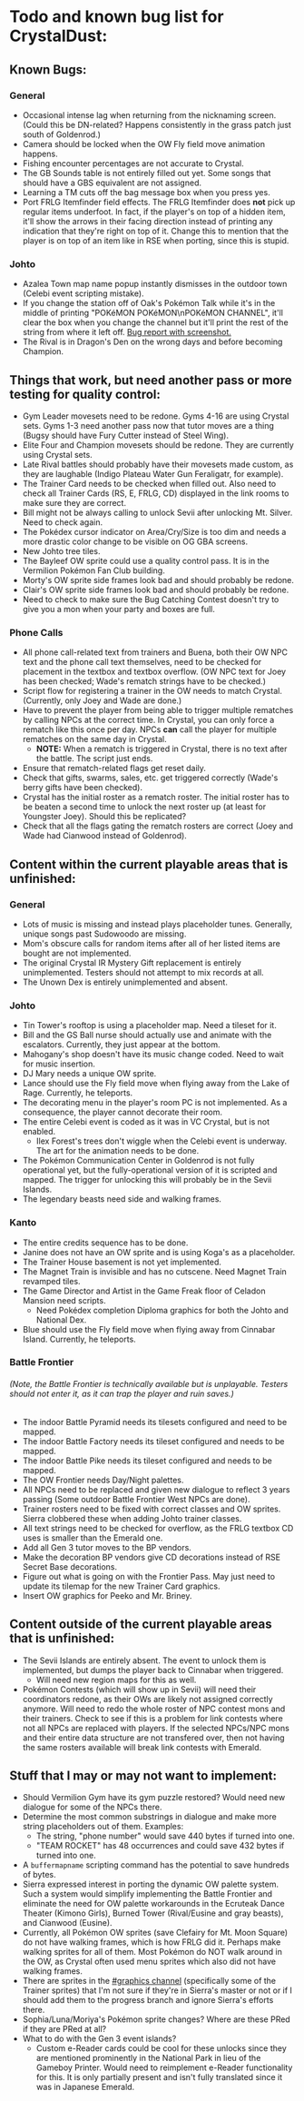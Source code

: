 # Todo and known bug list for CrystalDust:

## Known Bugs:
### General
* Occasional intense lag when returning from the nicknaming screen. (Could this be DN-related? Happens consistently in the grass patch just south of Goldenrod.)
* Camera should be locked when the OW Fly field move animation happens.
* Fishing encounter percentages are not accurate to Crystal.
* The GB Sounds table is not entirely filled out yet. Some songs that should have a GBS equivalent are not assigned.
* Learning a TM cuts off the bag message box when you press yes.
* Port FRLG Itemfinder field effects. The FRLG Itemfinder does **not** pick up regular items underfoot. In fact, if the player's on top of a hidden item, it'll show the arrows in their facing direction instead of printing any indication that they're right on top of it. Change this to mention that the player is on top of an item like in RSE when porting, since this is stupid.

### Johto
* Azalea Town map name popup instantly dismisses in the outdoor town (Celebi event scripting mistake).
* If you change the station off of Oak's Pokémon Talk while it's in the middle of printing "POKéMON POKéMON\nPOKéMON CHANNEL", it'll clear the box when you change the channel but it'll print the rest of the string from where it left off. [Bug report with screenshot.](https://discord.com/channels/237788642238660610/789393113315409951/953906750988361788)
* The Rival is in Dragon's Den on the wrong days and before becoming Champion.

## Things that work, but need another pass or more testing for quality control:
* Gym Leader movesets need to be redone. Gyms 4-16 are using Crystal sets. Gyms 1-3 need another pass now that tutor moves are a thing (Bugsy should have Fury Cutter instead of Steel Wing).
* Elite Four and Champion movesets should be redone. They are currently using Crystal sets.
* Late Rival battles should probably have their movesets made custom, as they are laughable (Indigo Plateau Water Gun Feraligatr, for example).
* The Trainer Card needs to be checked when filled out. Also need to check all Trainer Cards (RS, E, FRLG, CD) displayed in the link rooms to make sure they are correct.
* Bill might not be always calling to unlock Sevii after unlocking Mt. Silver. Need to check again.
* The Pokédex cursor indicator on Area/Cry/Size is too dim and needs a more drastic color change to be visible on OG GBA screens.
* New Johto tree tiles.
* The Bayleef OW sprite could use a quality control pass. It is in the Vermilion Pokémon Fan Club building.
* Morty's OW sprite side frames look bad and should probably be redone.
* Clair's OW sprite side frames look bad and should probably be redone.
* Need to check to make sure the Bug Catching Contest doesn't try to give you a mon when your party and boxes are full.
### Phone Calls
* All phone call-related text from trainers and Buena, both their OW NPC text and the phone call text themselves, need to be checked for placement in the textbox and textbox overflow. (OW NPC text for Joey has been checked; Wade's rematch strings have to be checked.)
* Script flow for registering a trainer in the OW needs to match Crystal. (Currently, only Joey and Wade are done.)
* Have to prevent the player from being able to trigger multiple rematches by calling NPCs at the correct time. In Crystal, you can only force a rematch like this once per day. NPCs **can** call the player for multiple rematches on the same day in Crystal.
  * **NOTE:** When a rematch is triggered in Crystal, there is no text after the battle. The script just ends.
* Ensure that rematch-related flags get reset daily.
* Check that gifts, swarms, sales, etc. get triggered correctly (Wade's berry gifts have been checked).
* Crystal has the initial roster as a rematch roster. The initial roster has to be beaten a second time to unlock the next roster up (at least for Youngster Joey). Should this be replicated?
* Check that all the flags gating the rematch rosters are correct (Joey and Wade had Cianwood instead of Goldenrod).
## Content within the current playable areas that is unfinished:
### General
* Lots of music is missing and instead plays placeholder tunes. Generally, unique songs past Sudowoodo are missing.
* Mom's obscure calls for random items after all of her listed items are bought are not implemented.
* The original Crystal IR Mystery Gift replacement is entirely unimplemented. Testers should not attempt to mix records at all.
* The Unown Dex is entirely unimplemented and absent.

### Johto
* Tin Tower's rooftop is using a placeholder map. Need a tileset for it.
* Bill and the GS Ball nurse should actually use and animate with the escalators. Currently, they just appear at the bottom.
* Mahogany's shop doesn't have its music change coded. Need to wait for music insertion.
* DJ Mary needs a unique OW sprite.
* Lance should use the Fly field move when flying away from the Lake of Rage. Currently, he teleports.
* The decorating menu in the player's room PC is not implemented. As a consequence, the player cannot decorate their room.
* The entire Celebi event is coded as it was in VC Crystal, but is not enabled.
  * Ilex Forest's trees don't wiggle when the Celebi event is underway. The art for the animation needs to be done.
* The Pokémon Communication Center in Goldenrod is not fully operational yet, but the fully-operational version of it is scripted and mapped. The trigger for unlocking this will probably be in the Sevii Islands.
* The legendary beasts need side and walking frames.

### Kanto
* The entire credits sequence has to be done.
* Janine does not have an OW sprite and is using Koga's as a placeholder.
* The Trainer House basement is not yet implemented.
* The Magnet Train is invisible and has no cutscene. Need Magnet Train revamped tiles.
* The Game Director and Artist in the Game Freak floor of Celadon Mansion need scripts.
   * Need Pokédex completion Diploma graphics for both the Johto and National Dex.
* Blue should use the Fly field move when flying away from Cinnabar Island. Currently, he teleports.

### Battle Frontier
###### *(Note, the Battle Frontier is technically available but is unplayable. Testers should not enter it, as it can trap the player and ruin saves.)*
* The indoor Battle Pyramid needs its tilesets configured and need to be mapped.
* The indoor Battle Factory needs its tileset configured and needs to be mapped.
* The indoor Battle Pike needs its tileset configured and needs to be mapped.
* The OW Frontier needs Day/Night palettes.
* All NPCs need to be replaced and given new dialogue to reflect 3 years passing (Some outdoor Battle Frontier West NPCs are done).
* Trainer rosters need to be fixed with correct classes and OW sprites. Sierra clobbered these when adding Johto trainer classes.
* All text strings need to be checked for overflow, as the FRLG textbox CD uses is smaller than the Emerald one.
* Add all Gen 3 tutor moves to the BP vendors.
* Make the decoration BP vendors give CD decorations instead of RSE Secret Base decorations.
* Figure out what is going on with the Frontier Pass. May just need to update its tilemap for the new Trainer Card graphics.
* Insert OW graphics for Peeko and Mr. Briney.

## Content outside of the current playable areas that is unfinished:
* The Sevii Islands are entirely absent. The event to unlock them is implemented, but dumps the player back to Cinnabar when triggered.
  * Will need new region maps for this as well.
* Pokémon Contests (which will show up in Sevii) will need their coordinators redone, as their OWs are likely not assigned correctly anymore. Will need to redo the whole roster of NPC contest mons and their trainers. Check to see if this is a problem for link contests where not all NPCs are replaced with players. If the selected NPCs/NPC mons and their entire data structure are not transfered over, then not having the same rosters available will break link contests with Emerald.

## Stuff that I may or may not want to implement:
* Should Vermilion Gym have its gym puzzle restored? Would need new dialogue for some of the NPCs there.
* Determine the most common substrings in dialogue and make more string placeholders out of them. Examples:
  * The string, "phone number" would save 440 bytes if turned into one.
  * "TEAM ROCKET" has 48 occurrences and could save 432 bytes if turned into one.
* A `buffermapname` scripting command has the potential to save hundreds of bytes.
* Sierra expressed interest in porting the dynamic OW palette system. Such a system would simplify implementing the Battle Frontier and eliminate the need for OW palette workarounds in the Ecruteak Dance Theater (Kimono Girls), Burned Tower (Rival/Eusine and gray beasts), and Cianwood (Eusine).
* Currently, all Pokémon OW sprites (save Clefairy for Mt. Moon Square) do not have walking frames, which is how FRLG did it. Perhaps make walking sprites for all of them. Most Pokémon do NOT walk around in the OW, as Crystal often used menu sprites which also did not have walking frames.
* There are sprites in the [#graphics channel](https://discord.com/channels/237788642238660610/671823652341284865) (specifically some of the Trainer sprites) that I'm not sure if they're in Sierra's master or not or if I should add them to the progress branch and ignore Sierra's efforts there.
* Sophia/Luna/Moriya's Pokémon sprite changes? Where are these PRed if they are PRed at all?
* What to do with the Gen 3 event islands?
  * Custom e-Reader cards could be cool for these unlocks since they are mentioned prominently in the National Park in lieu of the Gameboy Printer. Would need to reimplement e-Reader functionality for this. It is only partially present and isn't fully translated since it was in Japanese Emerald.

&nbsp;

&nbsp;

&nbsp;

&nbsp;
&nbsp;
&nbsp;
&nbsp;
&nbsp;
